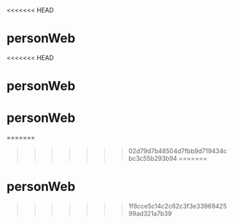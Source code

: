 <<<<<<< HEAD
# personWeb
<<<<<<< HEAD
# personWeb
# personWeb
=======
>>>>>>> 02d79d7b48504d7fbb9d719434cbc3c55b293b94
=======
# personWeb
>>>>>>> 1f8cce5c14c2c62c3f3e3396942599ad321a7b39
